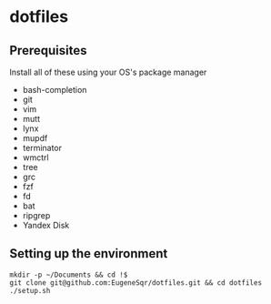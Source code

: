dotfiles
========

## Prerequisites
Install all of these using your OS's package manager

* bash-completion
* git
* vim
* mutt
* lynx
* mupdf
* terminator
* wmctrl
* tree
* grc
* fzf
* fd
* bat
* ripgrep
* Yandex Disk

## Setting up the environment
```
mkdir -p ~/Documents && cd !$
git clone git@github.com:EugeneSqr/dotfiles.git && cd dotfiles
./setup.sh
```

